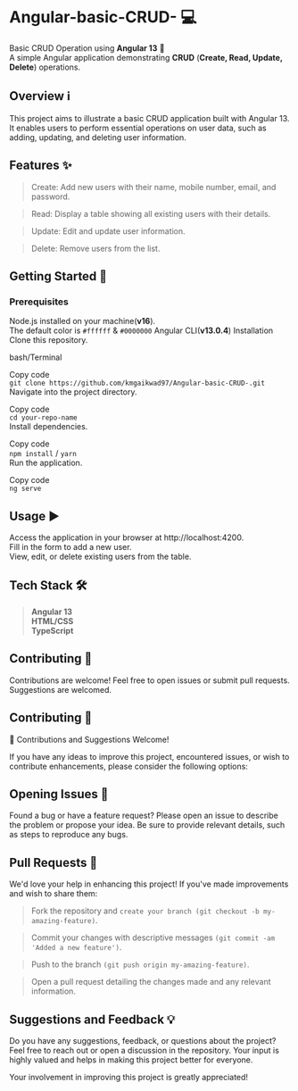 # Angular-basic-CRUD- 💻
Basic CRUD Operation using **Angular 13** 🚀   
A simple Angular application demonstrating **CRUD** (**Create, Read, Update, Delete**) operations.

## Overview ℹ️
This project aims to illustrate a basic CRUD application built with Angular 13. It enables users to perform essential operations on user data, such as adding, updating, and deleting user information.

## Features ✨
>Create: Add new users with their name, mobile number, email, and password.

>Read: Display a table showing all existing users with their details.

>Update: Edit and update user information.

>Delete: Remove users from the list.

## Getting Started 🏁
### Prerequisites
Node.js installed on your machine(**v16**).  
The default color is `#ffffff` & `#0000000`
Angular CLI(**v13.0.4**)
Installation
Clone this repository.

bash/Terminal

Copy code   
`git clone https://github.com/kmgaikwad97/Angular-basic-CRUD-.git`  
Navigate into the project directory.

Copy code   
`cd your-repo-name`   
Install dependencies.
 
Copy code   
`npm install` / `yarn`   
Run the application.

Copy code   
`ng serve`

## Usage ▶️
Access the application in your browser at http://localhost:4200.   
Fill in the form to add a new user.   
View, edit, or delete existing users from the table.


## Tech Stack 🛠️
>**Angular 13**   
>**HTML/CSS**   
>**TypeScript**   


## Contributing 🙌
Contributions are welcome! Feel free to open issues or submit pull requests. Suggestions are welcomed.


## Contributing 🎉
🎉 Contributions and Suggestions Welcome!

If you have any ideas to improve this project, encountered issues, or wish to contribute enhancements, please consider the following options:

## Opening Issues 🐞
Found a bug or have a feature request? Please open an issue to describe the problem or propose your idea. Be sure to provide relevant details, such as steps to reproduce any bugs.

## Pull Requests 🚀
We'd love your help in enhancing this project! If you've made improvements and wish to share them:

>Fork the repository and `create your branch (git checkout -b my-amazing-feature)`.   
   
>Commit your changes with descriptive messages `(git commit -am 'Added a new feature')`.   

>Push to the branch `(git push origin my-amazing-feature)`.   

>Open a pull request detailing the changes made and any relevant information.   

## Suggestions and Feedback 💡

Do you have any suggestions, feedback, or questions about the project? Feel free to reach out or open a discussion in the repository. Your input is highly valued and helps in making this project better for everyone.

Your involvement in improving this project is greatly appreciated!
